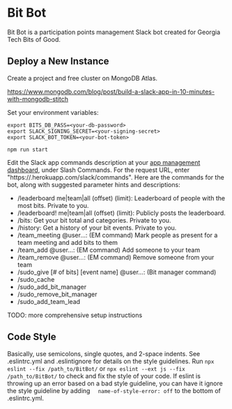# Bit Bot

Bit Bot is a participation points management Slack bot created for Georgia Tech Bits of Good.

## Deploy a New Instance

Create a project and free cluster on MongoDB Atlas.

https://www.mongodb.com/blog/post/build-a-slack-app-in-10-minutes-with-mongodb-stitch

Set your environment variables:

```
export BITS_DB_PASS=<your-db-password>
export SLACK_SIGNING_SECRET=<your-signing-secret>
export SLACK_BOT_TOKEN=<your-bot-token>
```

```
npm run start
```

Edit the Slack app commands description at your [app management dashboard](https://api.slack.com/apps), under Slash Commands. For the request URL, enter "https://<your-heroku-deployment>.herokuapp.com/slack/commands". Here are the commands for the bot, along with suggested parameter hints and descriptions:

- /leaderboard me|team|all (offset) (limit): Leaderboard of people with the most bits. Private to you.
- /leaderboard! me|team|all (offset) (limit): Publicly posts the leaderboard.
- /bits: Get your bit total and categories. Private to you.
- /history: Get a history of your bit events. Private to you.
- /team_meeting @user…: (EM command) Mark people as present for a team meeting and add bits to them
- /team_add @user…: (EM command) Add someone to your team
- /team_remove @user…: (EM command) Remove someone from your team
- /sudo_give [# of bits] [event name] @user…: (Bit manager command)
- /sudo_cache
- /sudo_add_bit_manager
- /sudo_remove_bit_manager
- /sudo_add_team_lead

TODO: more comprehensive setup instructions

## Code Style

Basically, use semicolons, single quotes, and 2-space indents. See .eslintrc.yml and .eslintignore
for details on the style guidelines. Run `npx eslint --fix /path_to/BitBot/` or `npx eslint --ext js
--fix /path_to/BitBot/` to check and fix the style of your code. If eslint is
throwing up an error based on a bad style guideline, you can have it ignore the style guideline by
adding `  name-of-style-error: off` to the bottom of .eslintrc.yml.
